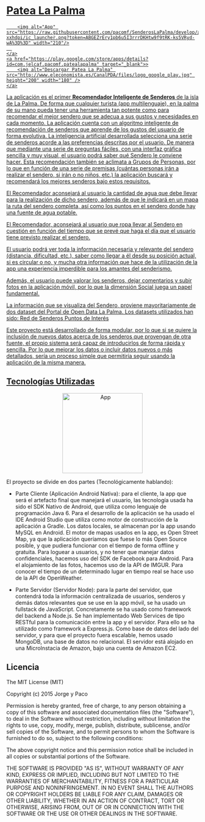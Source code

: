 # [Patea La Palma](http://tiny.cc/pateaLaPalma)

<p align="center">
    <a href="http://tiny.cc/pateaLaPalma" target="_blank">
      
        <img alt="App" src="https://raw.githubusercontent.com/pacomf/SenderosLaPalma/develop/android/PateaLaPalma/app/src/main/res/drawable-xxhdpi/ic_launcher.png?token=ABGEZrEry1pb6u5I3rrrDKHtw9f9tRK-ks5VRyd-wA%3D%3D" width="210"/>
      
    </a>
    <a href="https://play.google.com/store/apps/details?id=com.jelcaf.pacomf.patealapalma" target="_blank">>
        <img alt="Descargar Patea La Palma" src="http://www.eleconomista.es/CanalPDA/files/logo_google_play.jpg" height="200" width="180" />
    </a>
</p>

La aplicación es el primer **Recomendador Inteligente de Senderos** de la isla de La Palma. De forma que cualquier turista (app multilenguaje), en la palma de su mano pueda tener una herramienta tan potente como para recomendar el mejor sendero que se adecua a sus gustos y necesidades en cada momento. La aplicación cuenta con un algoritmo inteligente de recomendación de senderos que aprende de los gustos del usuario de forma evolutiva. La inteligencia artificial desarrollada selecciona una serie de senderos acorde a las preferencias descritas por el usuario. De manera que mediante una serie de preguntas fáciles, con una interfaz gráfica sencilla y muy visual, el usuario podrá saber qué Sendero le conviene hacer. Esta recomendación también se aclimata a Grupos de Personas, por lo que en función de una serie de premisas (cuántas personas irán a realizar el sendero, si irán o no niños, etc.) la aplicación buscará y recomendará los mejores senderos bajo estos requisitos.

El Recomendador aconsejará al usuario la cantidad de agua que debe llevar para la realización de dicho sendero, además de que le indicará en un mapa la ruta del sendero completa, así como los puntos en el sendero donde hay una fuente de agua potable.

El Recomendador, aconsejará al usuario que ropa llevar al Sendero en cuestión en función del tiempo que se prevé que haga el día que el usuario tiene previsto realizar el sendero.

El usuario podrá ver toda la información necesaria y relevante del sendero (distancia, dificultad, etc.), saber como llegar a él desde su posición actual, si es circular o no, y mucha otra información que hace de la utilización de la app una experiencia imperdible para los amantes del senderismo.

Además, el usuario puede valorar los senderos, dejar comentarios y subir fotos en la aplicación móvil, por lo que la dimensión Social juega un papel fundamental.

La información que se visualiza del Sendero, proviene mayoritariamente de dos dataset del Portal de Open Data La Palma. Los datasets utilizados han sido:
Red de Senderos
Puntos de Interés

Este proyecto está desarrollado de forma modular, por lo que si se quiere la inclusión de nuevos datos acerca de los senderos que provengan de otra fuente, el propio sistema será capaz de introducirlos de forma rápida y sencilla. Por lo que mejorar los datos o incluir datos nuevos o más detallados, sería un proceso simple que permitiría seguir usando la aplicación de la misma manera.

## Tecnologías Utilizadas

<a href="http://tiny.cc/pateaLaPalma" target="_blank">
  <p align="center">
    <img alt="App" src="https://raw.githubusercontent.com/pacomf/SenderosLaPalma/develop/android/PateaLaPalma/app/src/main/res/drawable-xxhdpi/ic_launcher.png?token=ABGEZrEry1pb6u5I3rrrDKHtw9f9tRK-ks5VRyd-wA%3D%3D" width="210"/>
  </p>
</a>

El proyecto se divide en dos partes (Tecnológicamente hablando):
* Parte Cliente (Aplicación Android Nativa): para el cliente, la app que será el artefacto final que manejará el usuario, las tecnología usada ha sido el SDK Nativo de Android, que utiliza como lenguaje de programación Java 6. Para el desarrollo de la aplicación se ha usado el IDE Android Studio que utiliza como motor de construcción de la aplicación a Gradle. Los datos locales, se almacenan por la app usando MySQL en Android. El motor de mapas usados en la app, es Open Street Map, ya que la aplicación queríamos que fuese lo más Open Source posible, y que pudiera funcionar con el tiempo de forma offline y gratuita. Para loguear a usuarios, y no tener que manejar datos confidenciales, hacemos uso del SDK de Facebook para Android. Para el alojamiento de las fotos, hacemos uso de la API de IMGUR. Para conocer el tiempo de un determinado lugar en tiempo real se hace uso de la API de OpenWeather.

* Parte Servidor (Servidor Node): para la parte del servidor, que contendrá toda la información centralizada de usuarios, senderos y demás datos relevantes que se use en la app móvil, se ha usado un fullstack de JavaScript. Concretamente se ha usado como framework del backend a Node.js. Se han implementado Web Services de tipo RESTful para la comunicación entre la app y el servidor. Para ello se ha utilizado como framework a Express.js. Como base de datos del lado del servidor, y para que el proyecto fuera escalable, hemos usado MongoDB, una base de datos no relacional. El servidor está alojado en una MicroInstacia de Amazon, bajo una cuenta de Amazon EC2.

## Licencia

The MIT License (MIT)

Copyright (c) 2015 Jorge y Paco

Permission is hereby granted, free of charge, to any person obtaining a copy of this software and associated documentation files (the "Software"), to deal in the Software without restriction, including without limitation the rights to use, copy, modify, merge, publish, distribute, sublicense, and/or sell copies of the Software, and to permit persons to whom the Software is furnished to do so, subject to the following conditions:

The above copyright notice and this permission notice shall be included in all copies or substantial portions of the Software.

THE SOFTWARE IS PROVIDED "AS IS", WITHOUT WARRANTY OF ANY KIND, EXPRESS OR IMPLIED, INCLUDING BUT NOT LIMITED TO THE WARRANTIES OF MERCHANTABILITY, FITNESS FOR A PARTICULAR PURPOSE AND NONINFRINGEMENT. IN NO EVENT SHALL THE AUTHORS OR COPYRIGHT HOLDERS BE LIABLE FOR ANY CLAIM, DAMAGES OR OTHER LIABILITY, WHETHER IN AN ACTION OF CONTRACT, TORT OR OTHERWISE, ARISING FROM, OUT OF OR IN CONNECTION WITH THE SOFTWARE OR THE USE OR OTHER DEALINGS IN THE SOFTWARE.

